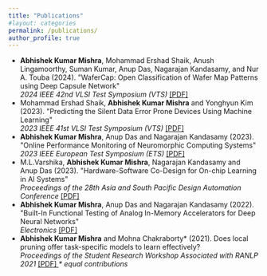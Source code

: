 ```yaml
---
title: "Publications"
#layout: categories
permalink: /publications/
author_profile: true
---
```



<ul>
	<li><b>Abhishek Kumar Mishra</b>, Mohammad Ershad Shaik, Anush Lingamoorthy, Suman Kumar, Anup Das, Nagarajan Kandasamy, and Nur A. Touba (2024). 
	 "WaferCap: Open Classification of Wafer Map Patterns using Deep Capsule Network"
	<br>
	<i>2024 IEEE 42nd VLSI Test Symposium (VTS)</i>
	<a href="https://ieeexplore.ieee.org/document/10538764"> [PDF] </a>
	</li>
	<li>Mohammad Ershad Shaik, <b>Abhishek Kumar Mishra</b> and Yonghyun Kim (2023).
 	 "Predicting the Silent Data Error Prone Devices Using Machine Learning"
	<br>
	<i>2023 IEEE 41st VLSI Test Symposium (VTS)</i>
	<a href="https://doi.org/10.1109/VTS56346.2023.10140097"> [PDF] </a>
	</li>
	<li><b>Abhishek Kumar Mishra</b>, Anup Das and Nagarajan Kandasamy (2023).
 	 "Online Performance Monitoring of Neuromorphic Computing Systems"
	<br>
	<i>2023 IEEE European Test Symposium (ETS)</i>
	<a href="https://doi.org/10.1109/ETS56758.2023.10173860"> [PDF] </a>
	</li>
	<li>M.L.Varshika, <b>Abhishek Kumar Mishra</b>, Nagarajan Kandasamy and Anup Das (2023).
 	 "Hardware-Software Co-Design for On-chip Learning in AI Systems"
	<br>
	<i>Proceedings of the 28th Asia and South Pacific Design Automation Conference</i>
	<a href="https://dl.acm.org/doi/10.1145/3566097.3568359"> [PDF] </a>
	</li>
	<li><b>Abhishek Kumar Mishra</b>, Anup Das and Nagarajan Kandasamy (2022).
	 "Built-In Functional Testing of Analog In-Memory Accelerators for Deep Neural Networks"
	<br>
	<i>Electronics</i>
	<a href="https://doi.org/10.3390/electronics11162592"> [PDF] </a>
	</li>
	<li><b>Abhishek Kumar Mishra</b> and Mohna Chakraborty* (2021). Does local pruning offer task-specific models to learn effectively?
	<br>
	<i>Proceedings of the Student Research Workshop Associated with RANLP 2021</i>
	<a href="https://aclanthology.org/2021.ranlp-srw.17"> [PDF] </a>
        <i>* equal contributions</i>
	</li> 
	
</ul>

